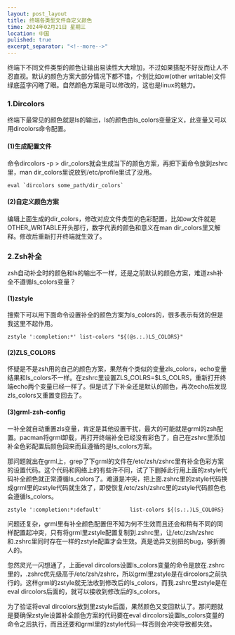 ```yaml
---
layout: post_layout
title: 终端各类型文件自定义颜色
time: 2024年02月21日 星期三
location: 中国
pulished: true
excerpt_separator: "<!--more-->"
---
```

终端下不同文件类型的颜色让输出易读性大大增加，不过如果搭配不好反而让人不忍直视。默认的颜色方案大部分情况下都不错，个别比如ow(other writable)文件绿底蓝字闪瞎了眼。自然颜色方案是可以修改的，这也是linux的魅力。<!--more-->

### **1.Dircolors**  ###
终端下最常见的颜色就是ls的输出，ls的颜色由ls_colors变量定义，此变量又可以用dircolors命令配置。

#### **(1)生成配置文件**  ####
命令dircolors -p > dir_colors就会生成当下的颜色方案，再把下面命令放到zshrc里，man dir_colors里说放到/etc/profile里试了没用。

```
eval `dircolors some_path/dir_colors`
```

#### **(2)自定义颜色方案**  ####
编辑上面生成的dir_colors，修改对应文件类型的色彩配置，比如ow文件就是OTHER_WRITABLE开头那行，数字代表的颜色和意义在man dir_colors里又解释。修改后重新打开终端就生效了。

### **2.Zsh补全**  ###
zsh自动补全时的颜色和ls的输出不一样，还是之前默认的颜色方案，难道zsh补全不遵循ls_colors变量？

#### **(1)zstyle**  ####
搜索下可以用下面命令设置补全的颜色方案为ls_colors的，很多表示有效的但是我这里不起作用。

```
zstyle ':completion:*' list-colors "${(@s.:.)LS_COLORS}"
```
#### **(2)ZLS_COLORS**  ####
怀疑是不是zsh用的自己的颜色方案，果然有个类似的变量zls_colors，echo变量结果和ls_colors不一样。在zshrc里设置ZLS_COLRS=$LS_COLRS，重新打开终端echo两个变量已经一样了。但是试了下补全还是默认的颜色，再次echo后发现zls_colors又重置变回去了。

#### **(3)grml-zsh-config**  ####
一补全就自动重置zls变量，肯定是其他设置干扰，最大的可能就是grml的zsh配置。pacman将grml卸载，再打开终端补全已经没有彩色了，自己在zshrc里添加补全色彩配置后颜色回来而且遵循的是ls_colors方案。

那问题就出在grml上，grep了下grml的文件在/etc/zsh/zshrc里有补全色彩方案的设置代码。这个代码和网络上的有些许不同，试了下删掉此行用上面的zstyle代码补全颜色就正常遵循ls_colors了。难道是冲突，把上面.zshrc里的zstyle代码换成grml里的zstyle代码就生效了，即使恢复/etc/zsh/zshrc里的zstyle代码颜色也会遵循ls_colors。

```
zstyle ':completion:*:default'         list-colors ${(s.:.)LS_COLORS}
```

问题还复杂，grml里有补全颜色配置但不知为何不生效而且还会和稍有不同的同样配置起冲突，只有将grml里zstyle配置复制到.zshrc里，让/etc/zsh/zshrc和.zshrc里同时存在一样的zstyle配置才会生效。真是诡异又别扭的bug，够折腾人的。

忽然灵光一闪想通了，上面eval dircolors设置ls_colors变量的命令是放在.zshrc里的，.zshrc优先级高于/etc/zsh/zshrc，所以grml里zstyle是在dircolors之前执行的。这样grml的zstyle就无法收到修改后的ls_colors，而我.zshrc里zstyle是在eval dircolors后面的，就可以接收到修改后的ls_colors。

为了验证将eval dircolors放到里zstyle后面，果然颜色又变回默认了。那问题就是要确保zstyle设置补全颜色方案的代码要在eval dircolors设置ls_colors变量的命令之后执行，而且还要和grml里的zstyle代码一样否则会冲突导致都失效。
